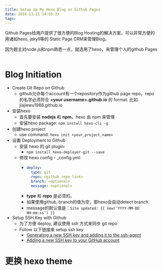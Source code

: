 ```yaml
---
title: Setup Up My Hexo Blog on Github Pages
date: 2016-11-11 14:55:33
tags:
---
```


Github Pages给用户提供了很方便的Blog Hosting的解决方案，可以非常方便的用诸如hexo, jekyll等的 Static Page CRM来管理Blog。

因为题主对node.js和npm熟悉一点，就选用了hexo，来管理个人的github Pages
<br /><br />

# Blog Initiation

- Create Git Repo on Github
    - github允许每个account有一个repository作为github page repo，repo的名字必须符合 **\<your username\>.github.io** 的 format. 比如 jiajiewu1988.github.io
- 安装hexo
    - 首先要安装 **nodejs** 和 **npm**，hexo 由 npm 来管理
    - 安装hexo package: `npm install hexo-cli -g`
- 创建hexo project
    - use command: `hexo init <your_project_name>`
- 设置 Deployment to Github
    - 安装 hexo 的 git plugin:
        - `npm install hexo-deployer-git --save`
    - 修改 hexo config - _config.yml:
        - ```yml
          deploy:
            type: git
            repo: <github repo link>
            branch: <optional>
            message: <optional>
          ```
        - **type** 和 **repo** 是必须的。
        - 如果使用github, branch的值为空，那hexo会自动detect branch.
        - message的默认值是：`Site updated: {{ now('YYYY-MM-DD HH:mm:ss') }}`
- Setup SSH Key with Github
    - 为了方便 deploy, 建议使用 ssh 方式来同步 git repo
    - Follow 以下链接来 setup ssh key
        - [Generating a new SSH key and adding it to the ssh-agent](https://help.github.com/articles/generating-a-new-ssh-key-and-adding-it-to-the-ssh-agent/)
        - [Adding a new SSH key to your GitHub account](https://help.github.com/articles/adding-a-new-ssh-key-to-your-github-account/)


# 更换 hexo theme